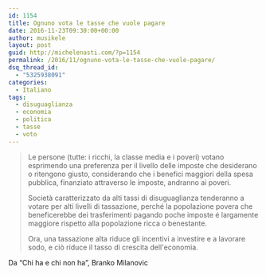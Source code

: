```yaml
---
id: 1154
title: Ognuno vota le tasse che vuole pagare 
date: 2016-11-23T09:30:00+00:00
author: musikele
layout: post
guid: http://michelenasti.com/?p=1154
permalink: /2016/11/ognuno-vota-le-tasse-che-vuole-pagare/
dsq_thread_id:
  - "5325938091"
categories:
  - Italiano
tags:
  - disuguaglianza
  - economia
  - politica
  - tasse
  - voto
---
```

> Le persone (tutte: i ricchi, la classe media e i poveri) votano esprimendo una preferenza per il livello delle imposte che desiderano o ritengono giusto, considerando che i benefici maggiori della spesa pubblica, finanziato attraverso le imposte, andranno ai poveri. 
> 
> Società caratterizzato da alti tassi di disuguaglianza tenderanno a votare per alti livelli di tassazione, perché la popolazione povera che beneficerebbe dei trasferimenti pagando poche imposte é largamente maggiore rispetto alla popolazione ricca o benestante. 
> 
> Ora, una tassazione alta riduce gli incentivi a investire e a lavorare sodo, e ciò riduce il tasso di crescita dell'economia. 

Da &#8220;Chi ha e chi non ha&#8221;, Branko Milanovic 